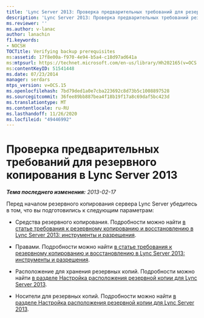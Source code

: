```yaml
---
title: 'Lync Server 2013: Проверка предварительных требований для резервного копирования'
description: 'Lync Server 2013: Проверка предварительных требований резервного копирования.'
ms.reviewer: ''
ms.author: v-lanac
author: lanachin
f1.keywords:
- NOCSH
TOCTitle: Verifying backup prerequisites
ms:assetid: 17f8e00a-f970-4e94-b5a4-c18d97ad641a
ms:mtpsurl: https://technet.microsoft.com/en-us/library/Hh202165(v=OCS.15)
ms:contentKeyID: 51541448
ms.date: 07/23/2014
manager: serdars
mtps_version: v=OCS.15
ms.openlocfilehash: 7bd79ded1a0e7cba223692c8d73b5c1008897528
ms.sourcegitcommit: 36fee89bb887bea4f18b19f17a8c69daf5bc423d
ms.translationtype: MT
ms.contentlocale: ru-RU
ms.lasthandoff: 11/26/2020
ms.locfileid: "49446992"
---
```

# <a name="verifying-backup-prerequisites-in-lync-server-2013"></a>Проверка предварительных требований для резервного копирования в Lync Server 2013

<div data-xmlns="http://www.w3.org/1999/xhtml">

<div class="topic" data-xmlns="http://www.w3.org/1999/xhtml" data-msxsl="urn:schemas-microsoft-com:xslt" data-cs="https://msdn.microsoft.com/">

<div data-asp="https://msdn2.microsoft.com/asp">



</div>

<div id="mainSection">

<div id="mainBody">

<span> </span>

_**Тема последнего изменения:** 2013-02-17_

Перед началом резервного копирования сервера Lync Server убедитесь в том, что вы подготовились к следующим параметрам:

  - Средства резервного копирования. Подробности можно найти [в статье требования к резервному копированию и восстановлению в Lync Server 2013: инструменты и разрешения](lync-server-2013-backup-and-restoration-requirements-tools-and-permissions.md).

  - Правами. Подробности можно найти [в статье требования к резервному копированию и восстановлению в Lync Server 2013: инструменты и разрешения](lync-server-2013-backup-and-restoration-requirements-tools-and-permissions.md).

  - Расположение для хранения резервных копий. Подробности можно найти [в разделе Настройка расположения резервной копии для Lync Server 2013](lync-server-2013-setting-up-a-backup-location.md).

  - Носители для резервных копий. Подробности можно найти [в разделе Настройка расположения резервной копии для Lync Server 2013](lync-server-2013-setting-up-a-backup-location.md).

</div>

<span> </span>

</div>

</div>

</div>

